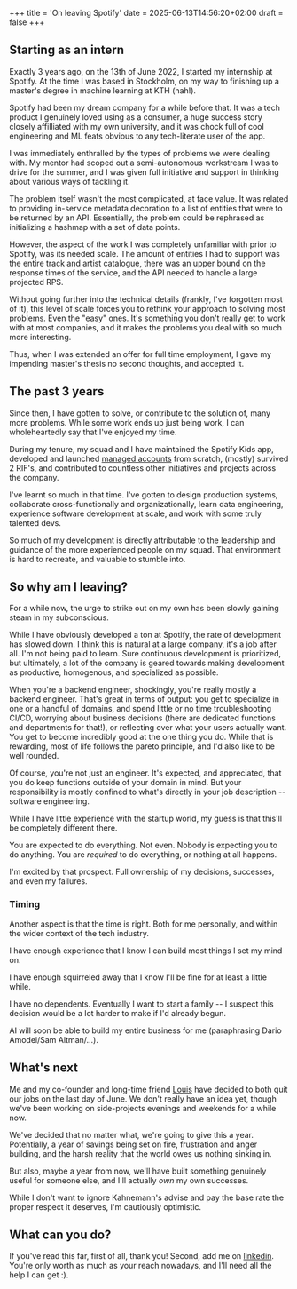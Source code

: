 +++
title = 'On leaving Spotify'
date = 2025-06-13T14:56:20+02:00
draft = false
+++

## Starting as an intern

Exactly 3 years ago, on the 13th of June 2022, I started my internship at Spotify. At the time I was based in Stockholm, on my way to finishing up a master's degree in machine learning at KTH (hah!).

Spotify had been my dream company for a while before that. It was a tech product I genuinely loved using as a consumer, a huge success story closely affilliated with my own university, and it was chock full of cool engineering and ML feats obvious to any tech-literate user of the app.

I was immediately enthralled by the types of problems we were dealing with. My mentor had scoped out a semi-autonomous workstream I was to drive for the summer, and I was given full initiative and support in thinking about various ways of tackling it.

The problem itself wasn't the most complicated, at face value. It was related to providing in-service metadata decoration to a list of entities that were to be returned by an API. Essentially, the problem could be rephrased as initializing a hashmap with a set of data points.

However, the aspect of the work I was completely unfamiliar with prior to Spotify, was its needed scale. The amount of entities I had to support was the entire track and artist catalogue, there was an upper bound on the response times of the service, and the API needed to handle a large projected RPS.

Without going further into the technical details (frankly, I've forgotten most of it), this level of scale forces you to rethink your approach to solving most problems. Even the "easy" ones. It's something you don't really get to work with at most companies, and it makes the problems you deal with so much more interesting.

Thus, when I was extended an offer for full time employment, I gave my impending master's thesis no second thoughts, and accepted it.

## The past 3 years

Since then, I have gotten to solve, or contribute to the solution of, many more problems. While some work ends up just being work, I can wholeheartedly say that I've enjoyed my time.

During my tenure, my squad and I have maintained the Spotify Kids app, developed and launched [managed accounts](https://support.spotify.com/nz/article/managed-accounts-for-premium-family/) from scratch, (mostly) survived 2 RIF's, and contributed to countless other initiatives and projects across the company.

I've learnt so much in that time. I've gotten to design production systems, collaborate cross-functionally and organizationally, learn data engineering, experience software development at scale, and work with some truly talented devs.

So much of my development is directly attributable to the leadership and guidance of the more experienced people on my squad. That environment is hard to recreate, and valuable to stumble into.

## So why am I leaving?

For a while now, the urge to strike out on my own has been slowly gaining steam in my subconscious.

While I have obviously developed a ton at Spotify, the rate of development has slowed down. I think this is natural at a large company, it's a job after all. I'm not being paid to learn. Sure continuous development is prioritized, but ultimately, a lot of the company is geared towards making development as productive, homogenous, and specialized as possible.

When you're a backend engineer, shockingly, you're really mostly a backend engineer. That's great in terms of output: you get to specialize in one or a handful of domains, and spend little or no time troubleshooting CI/CD, worrying about business decisions (there are dedicated functions and departments for that!), or reflecting over what your users actually want. You get to become incredibly good at the one thing you do. While that is rewarding, most of life follows the pareto principle, and I'd also like to be well rounded.

Of course, you're not just an engineer. It's expected, and appreciated, that you do keep functions outside of your domain in mind. But your responsibility is mostly confined to what's directly in your job description -- software engineering.

While I have little experience with the startup world, my guess is that this'll be completely different there.

You are expected to do everything. Not even. Nobody is expecting you to do anything. You are _required_ to do everything, or nothing at all happens.

I'm excited by that prospect. Full ownership of my decisions, successes, and even my failures.

### Timing

Another aspect is that the time is right. Both for me personally, and within the wider context of the tech industry.

I have enough experience that I know I can build most things I set my mind on.

I have enough squirreled away that I know I'll be fine for at least a little while.

I have no dependents. Eventually I want to start a family -- I suspect this decision would be a lot harder to make if I'd already begun.

AI will soon be able to build my entire business for me (paraphrasing Dario Amodei/Sam Altman/...).

## What's next

Me and my co-founder and long-time friend [Louis](https://www.linkedin.com/in/louis-cameron-booth-b10b56157/) have decided to both quit our jobs on the last day of June. We don't really have an idea yet, though we've been working on side-projects evenings and weekends for a while now.

We've decided that no matter what, we're going to give this a year. Potentially, a year of savings being set on fire, frustration and anger building, and the harsh reality that the world owes us nothing sinking in.

But also, maybe a year from now, we'll have built something genuinely useful for someone else, and I'll actually _own_ my own successes.

While I don't want to ignore Kahnemann's advise and pay the base rate the proper respect it deserves, I'm cautiously optimistic.

## What can you do?

If you've read this far, first of all, thank you! Second, add me on [linkedin](https://www.linkedin.com/in/jacob-hed%C3%A9n-malm-0b2727174/). You're only worth as much as your reach nowadays, and I'll need all the help I can get :).
